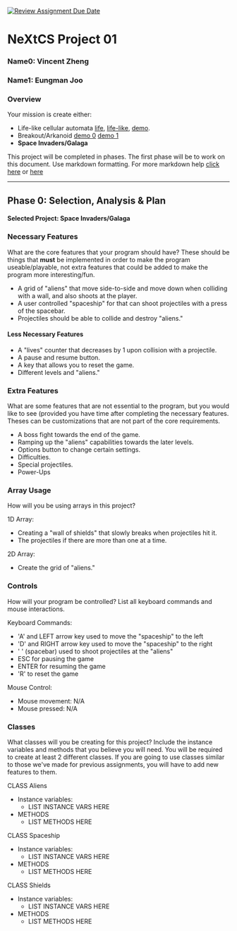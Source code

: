 [![Review Assignment Due Date](https://classroom.github.com/assets/deadline-readme-button-22041afd0340ce965d47ae6ef1cefeee28c7c493a6346c4f15d667ab976d596c.svg)](https://classroom.github.com/a/PX83n--N)
# NeXtCS Project 01
### Name0: Vincent Zheng
### Name1: Eungman Joo

### Overview
Your mission is create either:
- Life-like cellular automata [life](https://en.wikipedia.org/wiki/Conway%27s_Game_of_Life), [life-like](https://en.wikipedia.org/wiki/Life-like_cellular_automaton), [demo](https://www.netlogoweb.org/launch#https://www.netlogoweb.org/assets/modelslib/Sample%20Models/Computer%20Science/Cellular%20Automata/Life.nlogo).
- Breakout/Arkanoid [demo 0](https://elgoog.im/breakout/)  [demo 1](https://www.crazygames.com/game/atari-breakout)
- **Space Invaders/Galaga**

This project will be completed in phases. The first phase will be to work on this document. Use markdown formatting. For more markdown help [click here](https://github.com/adam-p/markdown-here/wiki/Markdown-Cheatsheet) or [here](https://docs.github.com/en/get-started/writing-on-github/getting-started-with-writing-and-formatting-on-github/basic-writing-and-formatting-syntax)


---

## Phase 0: Selection, Analysis & Plan

#### Selected Project: Space Invaders/Galaga

### Necessary Features
What are the core features that your program should have? These should be things that __must__ be implemented in order to make the program useable/playable, not extra features that could be added to make the program more interesting/fun.

- A grid of "aliens" that move side-to-side and move down when colliding with a wall, and also shoots at the player.
- A user controlled "spaceship" for that can shoot projectiles with a press of the spacebar.
- Projectiles should be able to collide and destroy "aliens."

#### Less Necessary Features
- A "lives" counter that decreases by 1 upon collision with a projectile.
- A pause and resume button.
- A key that allows you to reset the game.
- Different levels and "aliens."

### Extra Features
What are some features that are not essential to the program, but you would like to see (provided you have time after completing the necessary features. Theses can be customizations that are not part of the core requirements.

- A boss fight towards the end of the game.
- Ramping up the "aliens" capabilities towards the later levels.
- Options button to change certain settings.
- Difficulties.
- Special projectiles.
- Power-Ups

### Array Usage
How will you be using arrays in this project?

1D Array:
- Creating a "wall of shields" that slowly breaks when projectiles hit it.
- The projectiles if there are more than one at a time.

2D Array:
- Create the grid of "aliens."


### Controls
How will your program be controlled? List all keyboard commands and mouse interactions.

Keyboard Commands:
- 'A' and LEFT arrow key used to move the "spaceship" to the left
- 'D' and RIGHT arrow key used to move the "spaceship" to the right
- ' ' (spacebar) used to shoot projectiles at the "aliens"
- ESC for pausing the game
- ENTER for resuming the game
- 'R' to reset the game

Mouse Control:
- Mouse movement: N/A
- Mouse pressed: N/A


### Classes
What classes will you be creating for this project? Include the instance variables and methods that you believe you will need. You will be required to create at least 2 different classes. If you are going to use classes similar to those we've made for previous assignments, you will have to add new features to them.

CLASS Aliens
- Instance variables:
  - LIST INSTANCE VARS HERE
- METHODS
  - LIST METHODS HERE

CLASS Spaceship
- Instance variables:
  - LIST INSTANCE VARS HERE
- METHODS
  - LIST METHODS HERE
 
CLASS Shields
- Instance variables:
  - LIST INSTANCE VARS HERE
- METHODS
  - LIST METHODS HERE
